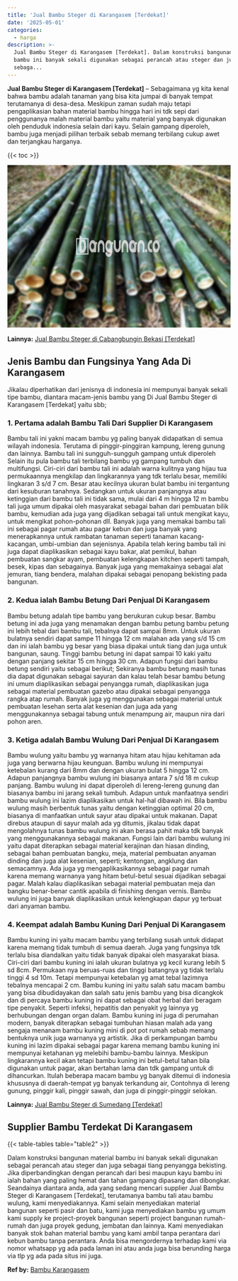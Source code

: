 ```yaml
---
title: 'Jual Bambu Steger di Karangasem [Terdekat]'
date: '2025-05-01'
categories:
  - harga
description: >-
  Jual Bambu Steger di Karangasem [Terdekat]. Dalam konstruksi bangunan material
  bambu ini banyak sekali digunakan sebagai perancah atau steger dan juga
  sebaga...
---
```


**Jual Bambu Steger di Karangasem \[Terdekat\]** – Sebagaimana yg kita kenal bahwa bambu adalah tanaman yang bisa kita jumpai di banyak tempat terutamanya di desa-desa. Meskipun zaman sudah maju tetapi pengaplikasian bahan material bambu hingga hari ini tdk sepi dari penggunanya malah material bambu yaitu material yang banyak digunakan oleh penduduk indonesia selain dari kayu. Selain gampang diperoleh, bambu juga menjadi pilihan terbaik sebab memang terbilang cukup awet dan terjangkau harganya.

{{< toc >}}

![Jual Bambu Steger di Karangasem [Terdekat]](/images/jual-bambu-tali-18.png)

**Lainnya:** [Jual Bambu Steger di Cabangbungin Bekasi \[Terdekat\]](https://bambu.bangunan.co/jual-bambu-steger-di-cabangbungin-bekasi-terdekat/)

## Jenis Bambu dan Fungsinya Yang Ada Di Karangasem

Jikalau diperhatikan dari jenisnya di indonesia ini mempunyai banyak sekali tipe bambu, diantara macam-jenis bambu yang Di Jual Bambu Steger di Karangasem \[Terdekat\] yaitu sbb;

### 1\. Pertama adalah Bambu Tali Dari Supplier Di Karangasem

Bambu tali ini yakni macam bambu yg paling banyak didapatkan di semua wilayah indonesia. Terutama di pinggir-pinggiran kampung, lereng gunung dan lainnya. Bambu tali ini sungguh-sungguh gampang untuk diperoleh Selain itu pula bambu tali terbilang bambu yg gampang tumbuh dan multifungsi. Ciri-ciri dari bambu tali ini adalah warna kulitnya yang hijau tua permukaannya mengkilap dan lingkarannya yang tdk terlalu besar, memiliki lingkaran 3 s/d 7 cm. Besar atau kecilnya ukuran bulat bambu ini tergantung dari kesuburan tanahnya. Sedangkan untuk ukuran panjangnya atau ketinggian dari bambu tali ini tidak sama, mulai dari 4 m hingga 12 m bambu tali juga umum dipakai oleh masyarakat sebagai bahan dari pembuatan bilik bambu, kemudian ada juga yang dijadikan sebagai tali untuk mengikat kayu, untuk mengikat pohon-pohonan dll. Banyak juga yang memakai bambu tali ini sebagai pagar rumah atau pagar kebun dan juga banyak yang menerapkannya untuk rambatan tanaman seperti tanaman kacang-kacangan, umbi-umbian dan sejenisnya. Apabila telah kering bambu tali ini juga dapat diaplikasikan sebagai kayu bakar, alat pemikul, bahan pembuatan sangkar ayam, pembuatan kelengkapan kitchen seperti tampah, besek, kipas dan sebagainya. Banyak juga yang memakainya sebagai alat jemuran, tiang bendera, malahan dipakai sebagai penopang bekisting pada bangunan.

### 2\. Kedua ialah Bambu Betung Dari Penjual Di Karangasem

Bambu betung adalah tipe bambu yang berukuran cukup besar. Bambu betung ini ada juga yang menamakan dengan bambu petung bambu petung ini lebih tebal dari bambu tali, tebalnya dapat sampai 8mm. Untuk ukuran bulatnya sendiri dapat sampe 11 hingga 12 cm malahan ada yang s/d 15 cm dan ini ialah bambu yg besar yang biasa dipakai untuk tiang dan juga untuk bangunan, saung. Tinggi bambu betung ini dapat sampai 10 kaki yaitu dengan panjang sekitar 15 cm hingga 30 cm. Adapun fungsi dari bambu betung sendiri yaitu sebagai berikut; Sekiranya bambu betung masih tunas dia dapat digunakan sebagai sayuran dan kalau telah besar bambu betung ini umum diaplikasikan sebagai penyangga rumah, diaplikasikan juga sebagai material pembuatan gazebo atau dipakai sebagai penyangga rangka atap rumah. Banyak juga yg menggunakan sebagai material untuk pembuatan lesehan serta alat kesenian dan juga ada yang menggunakannya sebagai tabung untuk menampung air, maupun nira dari pohon aren.

### 3\. Ketiga adalah Bambu Wulung Dari Penjual Di Karangasem

Bambu wulung yaitu bambu yg warnanya hitam atau hijau kehitaman ada juga yang berwarna hijau keunguan. Bambu wulung ini mempunyai ketebalan kurang dari 8mm dan dengan ukuran bulat 5 hingga 12 cm. Adapun panjangnya bambu wulung ini biasanya antara 7 s/d 18 m cukup panjang. Bambu wulung ini dapat diperoleh di lereng-lereng gunung dan biasanya bambu ini jarang sekali tumbuh. Adapun untuk manfaatnya sendiri bambu wulung ini lazim diaplikasikan untuk hal-hal dibawah ini. Bila bambu wulung masih berbentuk tunas yaitu dengan ketinggian optimal 20 cm, biasanya di manfaatkan untuk sayur atau dipakai untuk makanan. Dapat direbus ataupun di sayur malah ada yg ditumis, jikalau tidak dapat mengolahnya tunas bambu wulung ini akan berasa pahit maka tdk banyak yang menggunakannya sebagai makanan. Fungsi lain dari bambu wulung ini yaitu dapat diterapkan sebagai material kerajinan dan hiasan dinding, sebagai bahan pembuatan bangku, meja, material pembuatan anyaman dinding dan juga alat kesenian, seperti; kentongan, angklung dan semacamnya. Ada juga yg mengaplikasikannya sebagai pagar rumah karena memang warnanya yang hitam betul-betul sesuai dijadikan sebagai pagar. Malah kalau diaplikasikan sebagai material pembuatan meja dan bangku benar-benar cantik apabila di finishing dengan vernis. Bambu wulung ini juga banyak diaplikasikan untuk kelengkapan dapur yg terbuat dari anyaman bambu.

### 4\. Keempat adalah Bambu Kuning Dari Penjual Di Karangasem

Bambu kuning ini yaitu macam bambu yang terbilang susah untuk didapat karena memang tidak tumbuh di semua daerah. Juga yang fungsinya tdk terlalu bisa diandalkan yaitu tidak banyak dipakai oleh masyarakat biasa. Ciri-ciri dari bambu kuning ini ialah ukuran bulatnya yg kecil kurang lebih 5 sd 8cm. Permukaan nya beruas-ruas dan tinggi batangnya yg tidak terlalu tinggi 4 sd 10m. Tetapi mempunyai ketebalan yg amat tebal lazimnya tebalnya mencapai 2 cm. Bambu kuning ini yaitu salah satu macam bambu yang bisa dibudidayakan dan salah satu jenis bambu yang bisa dicangkok dan di percaya bambu kuning ini dapat sebagai obat herbal dari beragam tipe penyakit. Seperti infeksi, hepatitis dan penyakit yg lainnya yg berhubungan dengan organ dalam. Bambu kuning ini juga di perumahan modern, banyak diterapkan sebagai tumbuhan hiasan malah ada yang sengaja menanam bambu kuning mini di pot pot rumah sebab memang bentuknya unik juga warnanya yg artistik. Jika di perkampungan bambu kuning ini lazim dipakai sebagai pagar karena memang bambu kuning ini mempunyai ketahanan yg melebihi bambu-bambu lainnya. Meskipun lingkarannya kecil akan tetapi bambu kuning ini betul-betul tahan bila digunakan untuk pagar, akan bertahan lama dan tdk gampang untuk di dihancurkan. Itulah beberapa macam bambu yg banyak ditemui di indonesia khususnya di daerah-tempat yg banyak terkandung air, Contohnya di lereng gunung, pinggir kali, pinggir sawah, dan juga di pinggir-pinggir selokan.

**Lainnya:** [Jual Bambu Steger di Sumedang \[Terdekat\]](https://bambu.bangunan.co/jual-bambu-steger-di-sumedang-terdekat/)

## Supplier Bambu Terdekat Di Karangasem

{{< table-tables table="table2" >}}

Dalam konstruksi bangunan material bambu ini banyak sekali digunakan sebagai perancah atau steger dan juga sebagai tiang penyangga bekisting. Jika diperbandingkan dengan perancah dari besi maupun kayu bambu ini ialah bahan yang paling hemat dan tahan gampang dipasang dan dibongkar. Seandainya diantara anda, ada yang sedang mencari supplier Jual Bambu Steger di Karangasem \[Terdekat\], terutamanya bambu tali atau bambu wulung, kami menyediakannya. Kami selain menyediakan material bangunan seperti pasir dan batu, kami juga menyediakan bambu yg umum kami supply ke project-proyek bangunan seperti project bangunan rumah-rumah dan juga proyek gedung, jembatan dan lainnya. Kami menyediakan banyak stok bahan material bambu yang kami ambil tanpa perantara dari kebun bambu tanpa perantara. Anda bisa mengordernya terhadap kami via nomor whatsapp yg ada pada laman ini atau anda juga bisa berunding harga via tlp yg ada pada situs ini juga.

**Ref by:** [Bambu Karangasem](https://id.wikipedia.org/wiki/Bambu)
